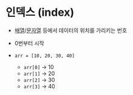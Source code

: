 # 인덱스 (index)
- [배열](word1.md#배열-array)/[문자열](word1.md#문자열-string) 등에서 데이터의 위치를 가리키는 번호
- 0번부터 시작

- `arr = [10, 20, 30, 40]`
   - `arr[0]` → 10
   - `arr[1]` → 20
   - `arr[2]` → 30
   - `arr[3]` → 40
